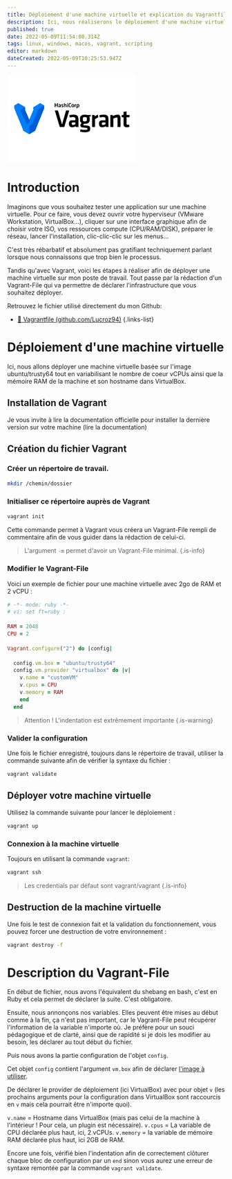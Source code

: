 ```yaml
---
title: Déploiement d'une machine virtuelle et explication du Vagrantfile
description: Ici, nous réaliserons le déploiement d'une machine virtuelle décrite dans un Vagrantfile avec quelques explications sur le contenu du fichier et les options ajoutés.
published: true
date: 2022-05-09T11:54:08.314Z
tags: linux, windows, macos, vagrant, scripting
editor: markdown
dateCreated: 2022-05-09T10:25:53.947Z
---
```


![external-content.duckduckgo.com.png](/external-content.duckduckgo.com.png)

# Introduction

Imaginons que vous souhaitez tester une application sur une machine virtuelle.
Pour ce faire, vous devez ouvrir votre hyperviseur (VMware Workstation, VirtualBox...), cliquer sur une interface graphique afin de choisir votre ISO, vos ressources compute (CPU/RAM/DISK), préparer le réseau, lancer l'installation, clic-clic-clic sur les menus...

C'est très rébarbatif et absolument pas gratifiant techniquement parlant lorsque nous connaissons que trop bien le processus.

Tandis qu'avec Vagrant, voici les étapes à réaliser afin de déployer une machine virtuelle sur mon poste de travail.
Tout passe par la rédaction d'un Vagrant-File qui va permettre de déclarer l'infrastructure que vous souhaitez déployer.

Retrouvez le fichier utilisé directement du mon Github:
- [📂 Vagrantfile (github.com/Lucroz94)](https://github.com/Lucroz94/formations-eazytraining-cursus-devops/blob/main/Vagrant/lab-3/Vagrantfile)
{.links-list}

# Déploiement d'une machine virtuelle
Ici, nous allons déployer une machine virtuelle basée sur l'image ubuntu/trusty64 tout en variabilisant le nombre de coeur vCPUs ainsi que la mémoire RAM de la machine et son hostname dans VirtualBox.

## Installation de Vagrant 
Je vous invite à lire la documentation officielle pour installer la dernière version sur votre machine (lire la documentation)

## Création du fichier Vagrant
### Créer un répertoire de travail.
```bash
mkdir /chemin/dossier
```

### Initialiser ce répertoire auprès de Vagrant 
```bash
vagrant init
```
Cette commande permet à Vagrant vous créera un Vagrant-File rempli de commentaire afin de vous guider dans la rédaction de celui-ci. 
> L'argument `-m` permet d'avoir un Vagrant-File minimal.
{.is-info}

### Modifier le Vagrant-File 
Voici un exemple de fichier pour une machine virtuelle avec 2go de RAM et 2 vCPU :
```ruby
# -*- mode: ruby -*-
# vi: set ft=ruby :

RAM = 2048
CPU = 2

Vagrant.configure("2") do |config|

  config.vm.box = "ubuntu/trusty64"
  config.vm.provider "virtualbox" do |v|
    v.name = "customVM"
    v.cpus = CPU
    v.memory = RAM
    end
  end
 ```
> Attention ! L'indentation est extrêmement importante
{.is-warning}
### Valider la configuration
Une fois le fichier enregistré, toujours dans le répertoire de travail, utiliser la commande suivante afin de vérifier la syntaxe du fichier : 
```bash
vagrant validate
```


## Déployer votre machine virtuelle
Utilisez la commande suivante pour lancer le déploiement :
```bash
vagrant up
```

### Connexion à la machine virtuelle
Toujours en utilisant la commande `vagrant`:
```bash
vagrant ssh
```
> Les credentials par défaut sont vagrant/vagrant
{.is-info}

## Destruction de la machine virtuelle
Une fois le test de connexion fait et la validation du fonctionnement, vous pouvez forcer une destruction de votre environnement :
```bash
vagrant destroy -f
```


# Description du Vagrant-File

En début de fichier, nous avons l'équivalent du shebang en bash, c'est en Ruby et cela permet de déclarer la suite. C'est obligatoire.

Ensuite, nous annonçons nos variables. Elles peuvent être mises au début comme à la fin, ça n'est pas important, car le Vagrant-File peut récupérer l'information de la variable n'importe où. Je préfère pour un souci pédagogique et de clarté, ainsi que de rapidité si je dois les modifier au besoin, les déclarer au tout début du fichier.

Puis nous avons la partie configuration de l'objet `config`.

Cet objet `config` contient l'argument `vm.box` afin de déclarer [l'image à utiliser](https://app.vagrantup.com/ubuntu/boxes/trusty64).

De déclarer le provider de déploiement (ici VirtualBox) avec pour objet `v` (les prochains arguments pour la configuration dans VirtualBox sont raccourcis en `v` mais cela pourrait être n'importe quoi).

`v.name` = Hostname dans VirtualBox (mais pas celui de la machine à l'intérieur ! Pour cela, un plugin est nécessaire).
`v.cpus` = La variable de CPU déclarée plus haut, ici, 2 vCPUs.
`v.memory` = la variable de mémoire RAM déclarée plus haut, ici 2GB de RAM.

Encore une fois, vérifié bien l'indentation afin de correctement clôturer chaque bloc de configuration par un `end` sinon vous aurez une erreur de syntaxe remontée par la commande `vagrant validate`.